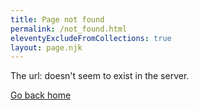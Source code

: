 ```yaml
---
title: Page not found
permalink: /not_found.html
eleventyExcludeFromCollections: true
layout: page.njk
---
```


The url: <code id="url"></code> doesn't seem to exist in the server.

<a href="/" class="sk-button">Go back home</a>

<script>
  var x = document.URL;
  document
    .getElementById("url")
    .innerHTML = x;
</script>

